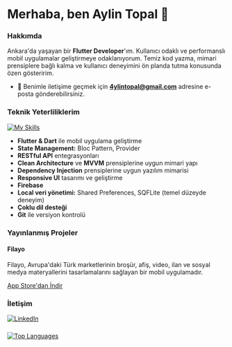 # Merhaba, ben Aylin Topal 👋

### Hakkımda

Ankara'da yaşayan bir **Flutter Developer**'ım. Kullanıcı odaklı ve performanslı mobil uygulamalar geliştirmeye odaklanıyorum. Temiz kod yazma, mimari prensiplere bağlı kalma ve kullanıcı deneyimini ön planda tutma konusunda özen gösteririm.

-   💬 Benimle iletişime geçmek için **4ylintopal@gmail.com** adresine e-posta gönderebilirsiniz.

### Teknik Yeterliliklerim

[![My Skills](https://skillicons.dev/icons?i=flutter,dart,firebase,git)](https://skillicons.dev)

* **Flutter & Dart** ile mobil uygulama geliştirme
* **State Management:** Bloc Pattern, Provider
* **RESTful API** entegrasyonları
* **Clean Architecture** ve **MVVM** prensiplerine uygun mimari yapı
* **Dependency Injection** prensiplerine uygun yazılım mimarisi
* **Responsive UI** tasarımı ve geliştirme
* **Firebase**
* **Local veri yönetimi:** Shared Preferences, SQFLite (temel düzeyde deneyim)
* **Çoklu dil desteği**
* **Git** ile versiyon kontrolü

### Yayınlanmış Projeler

#### Filayo

Filayo, Avrupa'daki Türk marketlerinin broşür, afiş, video, ilan ve sosyal medya materyallerini tasarlamalarını sağlayan bir mobil uygulamadır.

[App Store'dan İndir](https://apps.apple.com/tr/app/filayo/id6742742794)

### İletişim

[![LinkedIn](https://img.shields.io/badge/LinkedIn-0077B5?style=for-the-badge&logo=linkedin&logoColor=white)](https://www.linkedin.com/in/aylin-topal-a0bbb6255)

###

[![Top Languages](https://github-readme-stats.vercel.app/api/top-langs/?username=aylintopal&layout=compact&theme=radical)](https://github.com/anuraghazra/github-readme-stats)  
